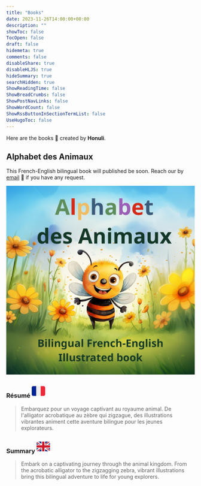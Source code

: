 ```yaml
---
title: "Books"
date: 2023-11-26T14:00:00+00:00
description: ""
showToc: false
TocOpen: false
draft: false
hidemeta: true
comments: false
disableShare: true
disableHLJS: true
hideSummary: true
searchHidden: true
ShowReadingTime: false
ShowBreadCrumbs: false
ShowPostNavLinks: false
ShowWordCount: false
ShowRssButtonInSectionTermList: false
UseHugoToc: false
---
```


Here are the books 📖 created by **Honuli**.

## Alphabet des Animaux

This French-English bilingual book will published be soon. Reach our by [email](mailto:kaulana.honu@gmail.com) 📧 if you have any request.

![Alphabet](/alphabet_cover.jpg)

### Résumé ![French](/French_flag.png)

> Embarquez pour un voyage captivant au royaume animal. De l'alligator acrobatique au zèbre qui zigzague, des illustrations vibrantes animent cette aventure bilingue pour les jeunes explorateurs.

### Summary ![English](/English_flag.png)
> Embark on a captivating journey through the animal kingdom. From the acrobatic alligator to the zigzagging zebra, vibrant illustrations bring this bilingual adventure to life for young explorers. 

